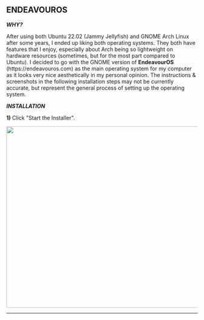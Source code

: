 ## ENDEAVOUROS

<b><i>WHY?</i></b>
<p>
After using both Ubuntu 22.02 (Jammy Jellyfish) and GNOME Arch Linux after some years, I ended up liking both operating systems. They both have features that I enjoy, especially about Arch being so lightweight on hardware resources (sometimes, but for the most part compared to Ubuntu). I decided to go with the GNOME version of <b>EndeavourOS</b> (https://endeavouros.com) as the main operating system for my computer as it looks very nice aesthetically in my personal opinion. The instructions & screenshots in the following installation steps may not be currently accurate, but represent the general process of setting up the operating system.
</p>

<b><i>INSTALLATION</i></b>
<p>
<b>1)</b> Click "Start the Installer". 
</p>
<center><img width="667" height="479" src="https://github.com/user-attachments/assets/13b86729-8768-422b-9837-ada67c975273" /></center>

---

